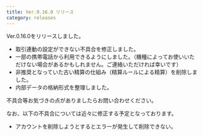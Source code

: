 ```yaml
---
title: Ver.0.16.0 リリース
category: releases
---
```


Ver.0.16.0をリリースしました。

* 取引連動の設定ができない不具合を修正しました。
* 一部の携帯電話から利用できるようにしました。（機種によってお使いいただけない場合があるかもしれません。ご連絡いただければ幸いです）
* 非推奨となっていた古い精算の仕組み（精算ルールによる精算）を削除しました。
* 内部データの格納形式を整理しました。

不具合等お気づきの点がありましたらお問い合わせください。

なお、以下の不具合については近々に修正する予定となっております。

* アカウントを削除しようとするとエラーが発生して削除できない。
